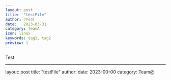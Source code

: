 ```yaml
---
layout: post
title:  "testFile"
author: 이유정
date:   2023-03-31
category: TeamA
icon: linux
keywords: tag1, tag2
preview: 1
---
```


Test

***

layout: post
title:  "testFile"
author:
date:   2023-00-00
category: Team@
